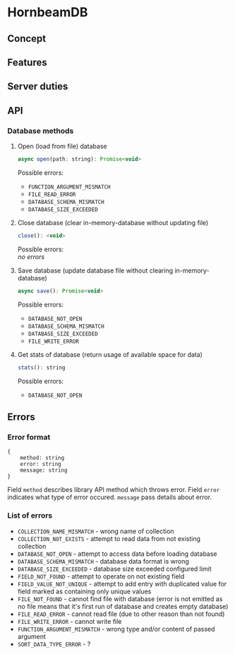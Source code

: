 # HornbeamDB

## Concept

## Features

## Server duties

## API

### Database methods

1. Open (load from file) database

    ```js
    async open(path: string): Promise<void>
    ```
    Possible errors:
    * `FUNCTION_ARGUMENT_MISMATCH`
    * `FILE_READ_ERROR`
    * `DATABASE_SCHEMA_MISMATCH`
    * `DATABASE_SIZE_EXCEEDED`


2. Close database (clear in-memory-database without updating file)

    ```js
    close(): <void>
    ```
    Possible errors:  
        *no errors*


3. Save database (update database file without clearing in-memory-database)

    ```js
    async save(): Promise<void>
    ```
    Possible errors:
    * `DATABASE_NOT_OPEN`
    * `DATABASE_SCHEMA_MISMATCH`
    * `DATABASE_SIZE_EXCEEDED`
    * `FILE_WRITE_ERROR`


3. Get stats of database (return usage of available space for data)

    ```js
    stats(): string
    ```
    Possible errors:
    * `DATABASE_NOT_OPEN`


## Errors

### Error format

```
{
    method: string
    error: string
    message: string
}

```
Field `method` describes library API method which throws error. Field `error` indicates what type of error occured. `message` pass details about error.

### List of errors

* `COLLECTION_NAME_MISMATCH` - wrong name of collection
* `COLLECTION_NOT_EXISTS` - attempt to read data from not existing collection
* `DATABASE_NOT_OPEN` - attempt to access data before loading database
* `DATABASE_SCHEMA_MISMATCH` - database data format is wrong
* `DATABASE_SIZE_EXCEEDED` - database size exceeded configured limit
* `FIELD_NOT_FOUND` - attempt to operate on not existing field
* `FIELD_VALUE_NOT_UNIQUE` - attempt to add entry with duplicated value for field marked as containing only unique values
* `FILE_NOT_FOUND` - cannot find file with database (error is not emitted as no file means that it's first run of database and creates empty database)
* `FILE_READ_ERROR` - cannot read file (due to other reason than not found)
* `FILE_WRITE_ERROR` - cannot write file
* `FUNCTION_ARGUMENT_MISMATCH` - wrong type and/or content of passed argument
* `SORT_DATA_TYPE_ERROR` - ?
